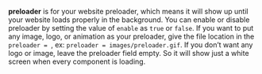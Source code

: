 **preloader** is for your website preloader, which means it will show up until your website loads properly in the background. You can enable or disable preloader by setting the value of `enable` as `true` or `false`. If you want to put any image, logo, or animation as your preloader, give the file location in the `preloader = `, ex: `preloader = images/preloader.gif`.  If you don’t want any logo or image, leave the preloader field empty. So it will show just a white screen when every component is loading.